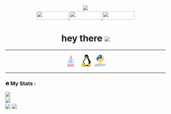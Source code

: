 

<div id="header" align="center">
  <img src="https://media.giphy.com/media/zhYSVCirREeIZtONCI/giphy.gif" width="100"/>
</div>
<div id="badges" align="center">
    <a href="https://www.linkedin.com/in/a1imansour/">
      <img src="https://img.shields.io/badge/LinkedIn-blue?logo=linkedin&logoColor=white&style=for-the-badge" width="100" height="26">
    </a>
    <a href="https://stackoverflow.com/users/21113013/a1imansour">
      <img src="https://img.shields.io/badge/stackoverflow-orange?logo=stackoverflow&logoColor=white&style=for-the-badge" width="100" height="26">
    </a>
    <a href="https://math.stackexchange.com/users/1073973/a1imansour">
      <img src="https://img.shields.io/badge/stackexchange-black?logo=stackexchange&logoColor=blue&style=for-the-badge" width="100" height="26">
    </a>
  </div>
<div id="badges" align="center">
    
  <h1>
  hey there
  <img src="https://media.giphy.com/media/hvRJCLFzcasrR4ia7z/giphy.gif" width="30px"/>
</h1>
</div>

---

<div align="center">
  <img src="https://github.com/devicons/devicon/blob/master/icons/java/java-original-wordmark.svg" title="Java" alt="Java" width="40" height="40"/>&nbsp;
  <img src="https://raw.githubusercontent.com/devicons/devicon/1119b9f84c0290e0f0b38982099a2bd027a48bf1/icons/linux/linux-original.svg" title="linux" **alt="linux" width="40" height="40"/>
  <img src="https://github.com/devicons/devicon/blob/master/icons/python/python-original-wordmark.svg" title="Python" **alt="Python" width="40" height="40"/>
</div>

---

### :fire: My Stats :
<div >
  <img src="https://github-readme-streak-stats.herokuapp.com/?user=A1iMansour&layout=compact&theme=vision-friendly-dark">
  <br clear="right"/>
  <!--<img src="https://streak-stats.demolab.com/?user=A1iMansour&theme=dark&background=000000">--> 
  <img src="https://github-readme-stats-git-masterrstaa-rickstaa.vercel.app/api?username=A1iMansour&layout=compact&theme=vision-friendly-dark">
  <br clear="right"/>
  <img src="https://github-readme-stats-git-masterrstaa-rickstaa.vercel.app/api/top-langs/?username=A1iMansour&theme=vision-friendly-dark">
  <img src="https://github-readme-stats.vercel.app/api/top-langs?username=A1iMansour">
</div>
